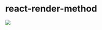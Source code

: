 # react-render-method

![](https://cloud.githubusercontent.com/assets/2735255/18094392/80d6e4e2-6efd-11e6-958a-d54c21100948.jpg)
